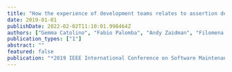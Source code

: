 ```yaml
---
title: "How the experience of development teams relates to assertion density of test classes"
date: 2019-01-01
publishDate: 2022-02-02T11:10:01.998464Z
authors: ["Gemma Catolino", "Fabio Palomba", "Andy Zaidman", "Filomena Ferrucci"]
publication_types: ["1"]
abstract: ""
featured: false
publication: "*2019 IEEE International Conference on Software Maintenance and Evolution (ICSME)*"
---
```


